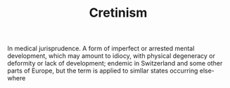 ---
title: Cretinism
letter: C
permalink: "/definitions/bld-cretinism.html"
body: In medical jurisprudence. A form of imperfect or arrested mental development,
  which may amount to idiocy, with physical degeneracy or deformity or lack of development;
  endemic in Switzerland and some other parts of Europe, but the term is applied to
  simllar states occurring else-where
published_at: '2018-07-07'
source: Black's Law Dictionary 2nd Ed (1910)
layout: post
---